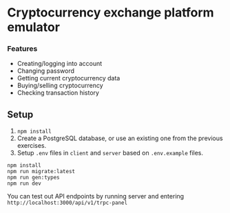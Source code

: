# Cryptocurrency exchange platform emulator

### Features

- Creating/logging into account
- Changing password
- Getting current cryptocurrency data
- Buying/selling cryptocurrency
- Checking transaction history

## Setup

1. `npm install`
2. Create a PostgreSQL database, or use an existing one from the previous exercises.
3. Setup `.env` files in `client` and `server` based on `.env.example` files.

```
npm install
npm run migrate:latest
npm run gen:types
npm run dev
```

You can test out API endpoints by running server and entering `http://localhost:3000/api/v1/trpc-panel`
